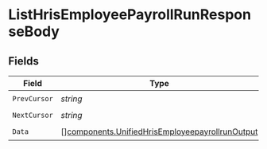 # ListHrisEmployeePayrollRunResponseBody


## Fields

| Field                                                                                                              | Type                                                                                                               | Required                                                                                                           | Description                                                                                                        |
| ------------------------------------------------------------------------------------------------------------------ | ------------------------------------------------------------------------------------------------------------------ | ------------------------------------------------------------------------------------------------------------------ | ------------------------------------------------------------------------------------------------------------------ |
| `PrevCursor`                                                                                                       | *string*                                                                                                           | :heavy_check_mark:                                                                                                 | N/A                                                                                                                |
| `NextCursor`                                                                                                       | *string*                                                                                                           | :heavy_check_mark:                                                                                                 | N/A                                                                                                                |
| `Data`                                                                                                             | [][components.UnifiedHrisEmployeepayrollrunOutput](../../models/components/unifiedhrisemployeepayrollrunoutput.md) | :heavy_check_mark:                                                                                                 | N/A                                                                                                                |